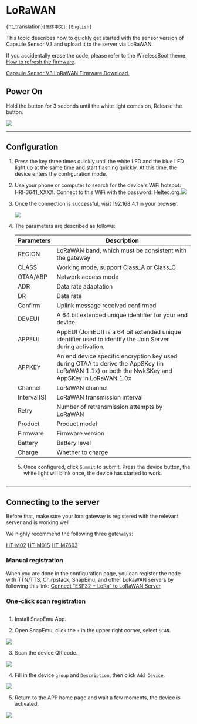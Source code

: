 # LoRaWAN

{ht_translation}`[简体中文]:[English]`

This topic describes how to quickly get started with the sensor version of Capsule Sensor V3 and upload it to the server via LoRaWAN.

If you accidentally erase the code, please refer to the WirelessBoot theme: [How to refresh the firmware](https://docs.heltec.org/en/node/esp32/capsule_sensor_v3/wireless_boot.html).

[Capsule Sensor V3 LoRaWAN Firmware Download.](https://resource.heltec.cn/download/Heltec%20Capsule%20Sensor%20V3/lorawan.bin)

## Power On

Hold the button for 3 seconds until the white light comes on, Release the button.

![](img/01.png)

------

## Configuration
1. Press the key three times quickly until the white LED and the blue LED light up at the same time and start flashing quickly. At this time, the device enters the configuration mode.

2. Use your phone or computer to search for the device's WiFi hotspot: HRI-3641_XXXX. Connect to this WiFi with the password: Heltec.org.![](img/lorawan/01.jpg)

3. Once the connection is successful, visit 192.168.4.1 in your browser.

   ![](img/lorawan/02.jpg)

4. The parameters are described as follows:

   | Parameters  | Description                                                  |
   | ----------- | ------------------------------------------------------------ |
   | REGION      | LoRaWAN band, which must be consistent with the gateway      |
   | CLASS       | Working mode, support Class_A or Class_C                     |
   | OTAA/ABP    | Network access mode                                          |
   | ADR         | Data rate adaptation                                         |
   | DR          | Data rate                                                    |
   | Confirm     | Uplink message received confirmed                            |
   | DEVEUI      | A 64 bit extended unique identifier for your end device.     |
   | APPEUI      | AppEUl (JoinEUI) is a 64 bit extended unique identifier used to identify the Join Server during activation. |
   | APPKEY      | An end device specific encryption key used during OTAA to derive the AppSKey (in LoRaWAN 1.1x) or both the NwkSKey and AppSKey in LoRaWAN 1.0x |
   | Channel     | LoRaWAN channel                                              |
   | Interval(S) | LoRaWAN transmission interval                                |
   | Retry       | Number of retransmission attempts by LoRaWAN                 |
   | Product     | Product model                                                |
   | Firmware    | Firmware version                                             |
   | Battery     | Battery level                                                |
   | Charge      | Whether to charge                                            |

   5. Once configured, click `Summit` to submit. Press the device button, the white light will blink once, the device has started to work.

```{Note} The device has no action in configuration mode and will restart automatically after 10 minutes.
```

------

## Connecting to the server

Before that, make sure your lora gateway is registered with the relevant server and is working well.

We highly recommend the following three gateways:

[HT-M02](https://heltec.org/project/ht-m02-v2/)  [HT-M01S](https://heltec.org/project/ht-m01s-v2/)  [HT-M7603](https://heltec.org/project/ht-m7603/)

### Manual registration

When you are done in the configuration page, you can register the node with TTN/TTS, Chirpstack, SnapEmu, and other LoRaWAN servers by following this link: [Connect “ESP32 + LoRa” to LoRaWAN Server ](https://docs.heltec.org/en/node/esp32/lorawan/connect_to_gateway.html)

### One-click scan registration
```{Note} Only devices with the LoRaWAN program already installed at the factory can use the one-click code scanning registration function. If you refresh your firmware, or modify device parameters, please use manual registration.
```

1. Install SnapEmu App. 

2. Open SnapEmu, click the `+` in the upper right corner, select `SCAN`.

![](img/lorawan/02.png)

3. Scan the device QR code. 

![](img/lorawan/05.jpg)

4. Fill in the device `group` and `Description`, then click `Add Device`.

![](img/lorawan/03.jpg)

5. Return to the APP home page and wait a few moments, the device is activated.

![](img/lorawan/06.png)

``` {Tips} Refresh the page method: Press and hold the area in the diagram to drop down.

```

``` {Tips} Once the device has collected six data points, it can plot them by selecting hours, days, or weeks as units.

```







